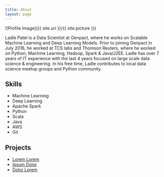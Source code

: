 ```yaml
---
title: About
layout: page
---
```

![Profile Image]({{ site.url }}/{{ site.picture }})

<p>Ladle Patel is a Data Scientist at Genpact, where he works on Scalable Machine Learning and Deep Learning Models. Prior to joining Genpact in July 2016, he worked at TCS labs and Thomson Reuters, where he worked on Python, Machine Learning, Hadoop, Spark & Java/J2EE.
Ladle has over 7 years of IT experience with the last 4 years focused on large scale data science & engineering. 
In his free time, Ladle contributes to local data science meetup groups and Python community.</p>

<h2>Skills</h2>

<ul class="skill-list">
	<li>Machine Learning</li>
	<li>Deep Learning</li>
	<li>Apache Spark</li>
	<li>Python</li>
	<li>Scala</li>
	<li>Java</li>
	<li>AWS</li>
	<li>Git</li>
</ul>

<h2>Projects</h2>

<ul>
	<li><a href="https://github.com/">Lorem Lorem</a></li>
	<li><a href="https://github.com/">Ipsum Dolor</a></li>
	<li><a href="https://github.com/">Dolor Lorem</a></li>
</ul>
